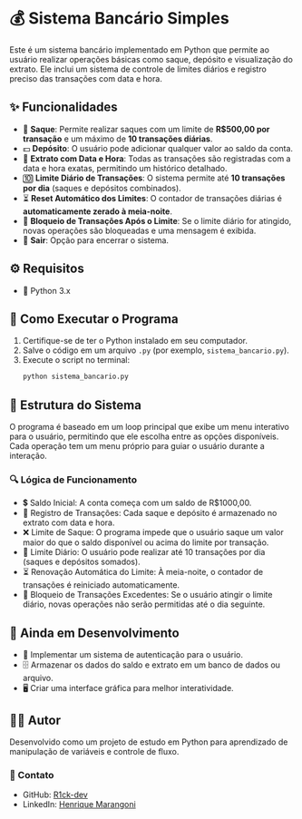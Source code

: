 # 💰 Sistema Bancário Simples

Este é um sistema bancário implementado em Python que permite ao usuário realizar operações básicas como saque, depósito e visualização do extrato. Ele inclui um sistema de controle de limites diários e registro preciso das transações com data e hora.

## ✨ Funcionalidades
- 🏧 **Saque**: Permite realizar saques com um limite de **R$500,00 por transação** e um máximo de **10 transações diárias**.
- 💵 **Depósito**: O usuário pode adicionar qualquer valor ao saldo da conta.
- 📜 **Extrato com Data e Hora**: Todas as transações são registradas com a data e hora exatas, permitindo um histórico detalhado.
- 🔟 **Limite Diário de Transações**: O sistema permite até **10 transações por dia** (saques e depósitos combinados).
- ⏳ **Reset Automático dos Limites**: O contador de transações diárias é **automaticamente zerado à meia-noite**.
- 🚫 **Bloqueio de Transações Após o Limite**: Se o limite diário for atingido, novas operações são bloqueadas e uma mensagem é exibida.
- 🚪 **Sair**: Opção para encerrar o sistema.

## ⚙️ Requisitos
- 🐍 Python 3.x

## 🚀 Como Executar o Programa
1. Certifique-se de ter o Python instalado em seu computador.
2. Salve o código em um arquivo `.py` (por exemplo, `sistema_bancario.py`).
3. Execute o script no terminal:
   ```sh
   python sistema_bancario.py


## 📌 Estrutura do Sistema
O programa é baseado em um loop principal que exibe um menu interativo para o usuário, permitindo que ele escolha entre as opções disponíveis.
Cada operação tem um menu próprio para guiar o usuário durante a interação.

### 🔍 Lógica de Funcionamento
- 💲  Saldo Inicial: A conta começa com um saldo de R$1000,00.
- 📆 Registro de Transações: Cada saque e depósito é armazenado no extrato com data e hora.
- ❌ Limite de Saque: O programa impede que o usuário saque um valor maior do que o saldo disponível ou acima do limite por transação.
- 🔄 Limite Diário: O usuário pode realizar até 10 transações por dia (saques e depósitos somados).
- ⏳ Renovação Automática do Limite: À meia-noite, o contador de transações é reiniciado automaticamente.
- 🚫 Bloqueio de Transações Excedentes: Se o usuário atingir o limite diário, novas operações não serão permitidas até o dia seguinte.

## 🔧 Ainda em Desenvolvimento
- 🔑 Implementar um sistema de autenticação para o usuário.
- 🗄️ Armazenar os dados do saldo e extrato em um banco de dados ou arquivo.
- 🖥️ Criar uma interface gráfica para melhor interatividade.

## 👨‍💻 Autor
Desenvolvido como um projeto de estudo em Python para aprendizado de manipulação de variáveis e controle de fluxo.

### 📎 Contato
- GitHub: [R1ck-dev](https://github.com/R1ck-dev)
- LinkedIn: [Henrique Marangoni](https://www.linkedin.com/in/henrique-marangoni-484845239/)
